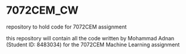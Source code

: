 # 7072CEM_CW
repository to hold code for 7072CEM assignment

this repository will contain all the code written by Mohammad Adnan (Student ID: 8483034) for the 7072CEM Machine Learning assignment
